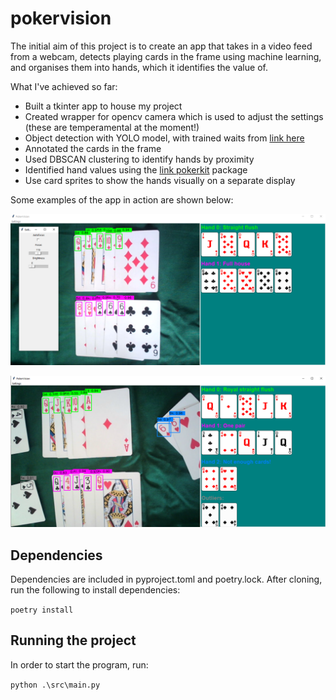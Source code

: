 # pokervision

The initial aim of this project is to create an app that takes in a video feed from a webcam, detects playing cards in the frame using machine learning, and organises them into hands, which it identifies the value of.

What I've achieved so far:

* Built a tkinter app to house my project
* Created wrapper for opencv camera which is used to adjust the settings (these are temperamental at the moment!)
* Object detection with YOLO model, with trained waits from [link here](https://github.com/PD-Mera/Playing-Cards-Detection)
* Annotated the cards in the frame
* Used DBSCAN clustering to identify hands by proximity
* Identified hand values using the [link pokerkit](https://github.com/uoftcprg/pokerkit) package
* Use card sprites to show the hands visually on a separate display



Some examples of the app in action are shown below:

![image](sample.png)

![image](sample2.png)

## Dependencies

Dependencies are included in pyproject.toml and poetry.lock. After cloning, run the following to install dependencies:

``poetry install``

## Running the project

In order to start the program, run:

``python .\src\main.py``